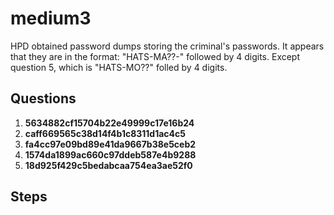 # medium3
HPD obtained password dumps storing the criminal's passwords. It appears that they are in the format: "HATS-MA??-" followed by 4 digits. Except question 5, which is "HATS-MO??" folled by 4 digits.

## Questions
1. **5634882cf15704b22e49999c17e16b24**
2. **caff669565c38d14f4b1c8311d1ac4c5**
3. **fa4cc97e09bd89e41da9667b38e5ceb2**
4. **1574da1899ac660c97ddeb587e4b9288**
5. **18d925f429c5bedabcaa754ea3ae52f0**

## Steps
